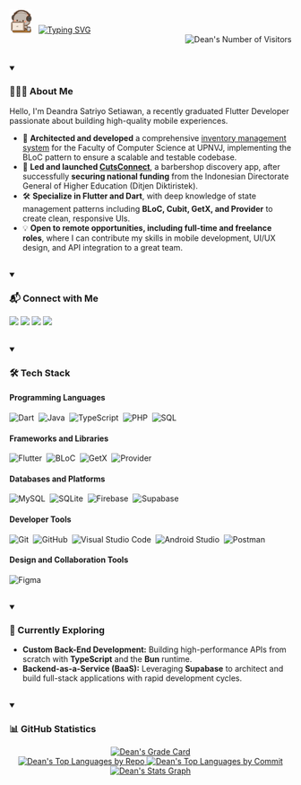 <div>
  <div>
    <img alt="Greetings" src="goma_likes_programming.gif" width="40"/> &nbsp
    <a href="https://git.io/typing-svg"><img src="https://readme-typing-svg.demolab.com?font=Lato&weight=500&pause=1000&color=9CCFD8&vCenter=true&width=300&height=30&lines=Hello%2C+My+Name+is+Dean" alt="Typing SVG"  /></a>
  </div>
  <div>
    <img alt="Dean's Number of Visitors" src="https://komarev.com/ghpvc/?username=deandrasatriyosetiawan&color=9CCFD8&label=Number+of+Visitors" align="right"/> <br><br>
  </div>
</div>

<br>

<details open>
  <summary><h3>👨🏻‍💻 About Me</h3></summary>
  
  Hello, I'm Deandra Satriyo Setiawan, a recently graduated Flutter Developer passionate about building high-quality mobile experiences.
  
  * 📱 **Architected and developed** a comprehensive [inventory management system](https://www.linkedin.com/posts/deandrasatriyosetiawan_project-details-of-inventory-management-and-activity-7350184349541052417-nw3V?utm_source=share&utm_medium=member_desktop&rcm=ACoAAChSzvcBUEOOuPuJ2jKv6fRJEMGizVtCq64) for the Faculty of Computer Science at UPNVJ, implementing the BLoC pattern to ensure a scalable and testable codebase.
  * 🚀 **Led and launched [CutsConnect](https://play.google.com/store/apps/details?id=com.cutsconnect_team.cutsconnect)**, a barbershop discovery app, after successfully **securing national funding** from the Indonesian Directorate General of Higher Education (Ditjen Diktiristek).
  * 🛠️ **Specialize in Flutter and Dart**, with deep knowledge of state management patterns including **BLoC, Cubit, GetX, and Provider** to create clean, responsive UIs.
  * 💡 **Open to remote opportunities, including full-time and freelance roles**, where I can contribute my skills in mobile development, UI/UX design, and API integration to a great team.
</details>

<br>

<details open>
  <summary><h3>📬 Connect with Me</h3></summary>
  
  <p align="left">
    <a href="https://linkedin.com/in/deandrasatriyosetiawan"><img src="https://img.shields.io/badge/LinkedIn-0A66C2?style=flat&logo=linkedin&logoColor=white"/></a>
    <a href="mailto:deandrasatriyosetiawan@gmail.com"><img src="https://img.shields.io/badge/Gmail-EA4335?style=flat&logo=gmail&logoColor=white"/></a>
    <a href="https://behance.net/deandrasetiawa"><img src="https://img.shields.io/badge/Behance-1769FF?style=flat&logo=behance&logoColor=white"/></a>
    <a href="https://dribbble.com/deandra_satriyo"><img src="https://img.shields.io/badge/Dribbble-EA4C89?style=flat&logo=dribbble&logoColor=white"/></a>
  </p>
</details>

<br>

<details open>
  <summary><h3>🛠 Tech Stack</h3></summary>

  <h4>Programming Languages</h4>
  
  ![Dart](https://img.shields.io/badge/Dart-0175C2?style=flat&logo=dart&logoColor=FFFFFF)&nbsp;
  ![Java](https://img.shields.io/badge/Java-007396?style=flat&logo=java&logoColor=FFFFFF)&nbsp;
  ![TypeScript](https://img.shields.io/badge/TypeScript-3178C6?style=flat&logo=typescript&logoColor=FFFFFF)&nbsp;
  ![PHP](https://img.shields.io/badge/PHP-777BB4?style=flat&logo=php&logoColor=FFFFFF)&nbsp;
  ![SQL](https://img.shields.io/badge/SQL-233A51?style=flat&logo=sql&logoColor=FFFFFF)&nbsp;

  <h4>Frameworks and Libraries</h4>
  
  ![Flutter](https://img.shields.io/badge/Flutter-027DFD?style=flat&logo=flutter&logoColor=FFFFFF)&nbsp;
  ![BLoC](https://img.shields.io/badge/BLoC-00D3B9?style=flat&logo=bloc&logoColor=FFFFFF)&nbsp;
  ![GetX](https://img.shields.io/badge/GetX-8A2BE2?style=flat&logo=getx&logoColor=FFFFFF)&nbsp;
  ![Provider](https://img.shields.io/badge/Provider-0553B1?style=flat&logo=provider&logoColor=FFFFFF)&nbsp;

  <h4>Databases and Platforms</h4>
  
  ![MySQL](https://img.shields.io/badge/MySQL-4479A1?style=flat&logo=mysql&logoColor=FFFFFF)&nbsp;
  ![SQLite](https://img.shields.io/badge/SQLite-003B57?style=flat&logo=sqlite&logoColor=FFFFFF)&nbsp;
  ![Firebase](https://img.shields.io/badge/Firebase-DD2C00?style=flat&logo=firebase&logoColor=FFFFFF)&nbsp;
  ![Supabase](https://img.shields.io/badge/Supabase-3FCF8E?style=flat&logo=supabase&logoColor=FFFFFF)&nbsp;

  <h4>Developer Tools</h4>
  
  ![Git](https://img.shields.io/badge/Git-F05032?style=flat&logo=git&logoColor=FFFFFF)&nbsp;
  ![GitHub](https://img.shields.io/badge/GitHub-181717?style=flat&logo=github&logoColor=FFFFFF)&nbsp;
  ![Visual Studio Code](https://img.shields.io/badge/Visual%20Studio%20Code-0098FF?style=flat&logo=visual-studio-code&logoColor=FFFFFF)&nbsp;
  ![Android Studio](https://img.shields.io/badge/Android%20Studio-4FAF53?style=flat&logo=androidstudio&logoColor=FFFFFF)&nbsp;
  ![Postman](https://img.shields.io/badge/Postman-FF6C37?style=flat&logo=postman&logoColor=FFFFFF)&nbsp;

  <h4>Design and Collaboration Tools</h4>
  
  ![Figma](https://img.shields.io/badge/Figma-A259FF?style=flat&logo=figma&logoColor=FFFFFF)&nbsp;

</details>

<br>

<details open>
  <summary><h3>🌱 Currently Exploring</h3></summary>
  
  * **Custom Back-End Development:** Building high-performance APIs from scratch with **TypeScript** and the **Bun** runtime.
  * **Backend-as-a-Service (BaaS):** Leveraging **Supabase** to architect and build full-stack applications with rapid development cycles.
</details>

<br>

<details open>
  <summary><h3>📊 GitHub Statistics</h3></summary>

  <p align="center">
    <a href="https://github.com/deandrasatriyosetiawan">
      <img alt="Dean's Grade Card" src="https://github-readme-stats.vercel.app/api?username=deandrasatriyosetiawan&show_icons=true&theme=rose_pine&hide_border=true"/>
      <br />
      <img alt="Dean's Top Languages by Repo" src="http://github-profile-summary-cards.vercel.app/api/cards/repos-per-language?username=deandrasatriyosetiawan&theme=rose_pine"/>
      <img alt="Dean's Top Languages by Commit" src="http://github-profile-summary-cards.vercel.app/api/cards/most-commit-language?username=deandrasatriyosetiawan&theme=rose_pine"/>
      <img alt="Dean's Stats Graph" src="http://github-profile-summary-cards.vercel.app/api/cards/profile-details?username=deandrasatriyosetiawan&theme=rose_pine" width="750"/>
  <!--     <img alt="Dean's GitHub Streak" width="750" src="https://streak-stats.demolab.com/?user=deandrasatriyosetiawan&theme=rose_pine&hide_border=true" /> -->
    </a>
  </p>
</details>
